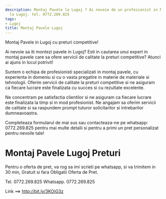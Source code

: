 ```yaml
---
description: Montaj Pavele la Lugoj ? Ai nevoie de un profesionist in Montaj Pavele
  la Lugoj. tel. 0772.269.825
tags:
- Lugoj
title: Montaj Pavele Lugoj
---
```




Montaj Pavele in Lugoj cu preturi competitive! 

Ai nevoie sa iti montezi pavele in Lugoj? 
Esti in cautarea unui expert in montaj pavele care sa ofere servicii de calitate la preturi competitive? 
Atunci ai ajuns in locul potrivit! 

Suntem o echipa de profesionisti specializati in montaj pavele, cu experienta in domeniu si cu o vasta pregatire in materie de materiale si tehnologii. 
Oferim servicii de calitate la preturi competitive si ne asiguram ca fiecare lucrare este finalizata cu succes si cu rezultate excelente. 

Ne concentram pe satisfactia clientilor si ne asiguram ca fiecare lucrare este finalizata la timp si in mod profesionist. 
Ne angajam sa oferim servicii de calitate si sa raspundem prompt tuturor solicitarilor si intrebarilor dumneavoastra. 

Completeaza formularul de mai sus sau contacteaza-ne pe whatsapp: 0772.269.825 pentru mai multe detalii si pentru a primi un pret personalizat pentru nevoile tale!

# Montaj Pavele Lugoj Preturi
Pentru o oferta de pret, va rog sa imi scrieti pe whatsapp, si va trimitem in 30 min, Gratuit si fara Obligatii Oferta de Pret.

Tel. 0772.269.825
Whatsapp. 0772.269.825

Link ==> http://bit.ly/3KOiG3z